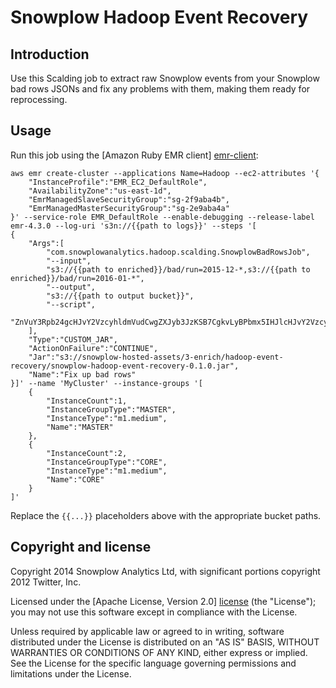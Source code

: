 # Snowplow Hadoop Event Recovery

## Introduction

Use this Scalding job to extract raw Snowplow events from your Snowplow bad rows JSONs and fix any problems with them, making them ready for reprocessing.

## Usage

Run this job using the [Amazon Ruby EMR client] [emr-client]:

```
aws emr create-cluster --applications Name=Hadoop --ec2-attributes '{
    "InstanceProfile":"EMR_EC2_DefaultRole",
    "AvailabilityZone":"us-east-1d",
    "EmrManagedSlaveSecurityGroup":"sg-2f9aba4b",
    "EmrManagedMasterSecurityGroup":"sg-2e9aba4a"
}' --service-role EMR_DefaultRole --enable-debugging --release-label emr-4.3.0 --log-uri 's3n://{{path to logs}}' --steps '[
{
    "Args":[
        "com.snowplowanalytics.hadoop.scalding.SnowplowBadRowsJob",
        "--input",
        "s3://{{path to enriched}}/bad/run=2015-12-*,s3://{{path to enriched}}/bad/run=2016-01-*",
        "--output",
        "s3://{{path to output bucket}}",
        "--script",
        "ZnVuY3Rpb24gcHJvY2VzcyhldmVudCwgZXJyb3JzKSB7CgkvLyBPbmx5IHJlcHJvY2VzcyBpZjoKCS8vIDEuIHRoZXJlIGlzIG9ubHkgb25lIHZhbGlkYXRpb24gZXJyb3IgYW5kCgkvLyAyLiB0aGUgZXJyb3IgcmVmZXJlbmNlcyBSRkMgMjM5Niwgd2hpY2ggc3BlY2lmaWVzIHdoYXQgbWFrZXMgYSBVUkwgdmFsaWQuCglpZiAobGVuKGVycm9ycykgPCAyICYmIC9SRkMgMjM5Ni8udGVzdChlcnJvcnNbMF0pKSB7CgkJdmFyIGZpZWxkcyA9IHRzdlRvQXJyYXkoZXZlbnQpOwoJCWZpZWxkc1s5XSA9ICdodHRwOi8vd3d3LnBsYWNlaG9sZGVyLmNvbSdcOwoJCXJldHVybiBhcnJheVRvVHN2KGZpZWxkcyk7Cgl9IGVsc2UgewoJCXJldHVybiBudWxsOwoJfQp9Cg=="
    ],
    "Type":"CUSTOM_JAR",
    "ActionOnFailure":"CONTINUE",
    "Jar":"s3://snowplow-hosted-assets/3-enrich/hadoop-event-recovery/snowplow-hadoop-event-recovery-0.1.0.jar",
    "Name":"Fix up bad rows"
}]' --name 'MyCluster' --instance-groups '[
    {
        "InstanceCount":1,
        "InstanceGroupType":"MASTER",
        "InstanceType":"m1.medium",
        "Name":"MASTER"
    },
    {
        "InstanceCount":2,
        "InstanceGroupType":"CORE",
        "InstanceType":"m1.medium",
        "Name":"CORE"
    }
]'
```

Replace the `{{...}}` placeholders above with the appropriate bucket paths.

## Copyright and license

Copyright 2014 Snowplow Analytics Ltd, with significant portions copyright 2012 Twitter, Inc.

Licensed under the [Apache License, Version 2.0] [license] (the "License");
you may not use this software except in compliance with the License.

Unless required by applicable law or agreed to in writing, software
distributed under the License is distributed on an "AS IS" BASIS,
WITHOUT WARRANTIES OR CONDITIONS OF ANY KIND, either express or implied.
See the License for the specific language governing permissions and
limitations under the License.

[wordcount]: https://github.com/twitter/scalding/blob/master/README.md
[scalding]: https://github.com/twitter/scalding/
[snowplow]: http://snowplowanalytics.com
[snowplow-hadoop-enrich]: https://github.com/snowplow/snowplow/tree/master/3-enrich/scala-hadoop-enrich
[spark-example-project]: https://github.com/snowplow/spark-example-project
[emr]: http://aws.amazon.com/elasticmapreduce/
[hello-txt]: https://github.com/snowplow/scalding-example-project/raw/master/data/hello.txt
[emr-client]: http://aws.amazon.com/developertools/2264
[elasticity]: https://github.com/rslifka/elasticity
[spark-plug]: https://github.com/ogrodnek/spark-plug
[lemur]: https://github.com/TheClimateCorporation/lemur
[boto]: http://boto.readthedocs.org/en/latest/ref/emr.html
[license]: http://www.apache.org/licenses/LICENSE-2.0
